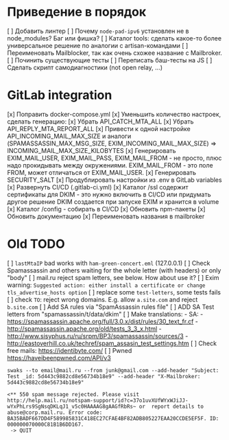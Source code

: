 # Приведение в порядок

[ ] Добавить линтер
[ ] Почему `node-pad-ipv6` установлен не в node_modules? Баг или фишка?
[ ] Каталог tools: сделать какое-то более универсальное решение по аналогии с artisan-командами
[ ] Переименовать Mailblocker, так как очень схожее название с Mailbroker.
[ ] Починить существующие тесты
[ ] Переписать баш-тесты на JS
[ ] Сделать скрипт самодиагностики (not open relay, ...)

# GitLab integration

[x] Поправить docker-compose.yml
[x] Уменьшить количество настроек, сделать генерацию:
    [x] Убрать API_CATCH_MTA_ALL
    [x] Убрать API_REPLY_MTA_REPORT_ALL
    [x] Привести к одной настройке API_INCOMING_MAIL_MAX_SIZE и аналоги (SPAMASSASSIN_MAX_MSG_SIZE, EXIM_INCOMING_MAIL_MAX_SIZE)
        => INCOMING_MAIL_MAX_SIZE_KILOBYTES
    [x] Генерировать EXIM_MAIL_USER, EXIM_MAIL_PASS, EXIM_MAIL_FROM - не просто, плюс надо прокидывать между окружениями.
        EXIM_MAIL_FROM - это поле FROM, может отличаться от EXIM_MAIL_USER.
    [x] Генерировать SECURITY_SALT
[x] Продублировать настройки из .env в GitLab variables
[x] Развернуть CI/CD (.gitlab-ci.yml)
[x] Каталог /ssl содержит сертификаты для DKIM - это нужно включить в CI/CD или придумать другое решение
    DKIM создается при запуске EXIM и хранится в volume
[x] Каталог /config - собирать в CI/CD
[x] Обновить npm-пакеты
[x] Обновить документацию
[x] Переименовать названия в mailbroker

# Old TODO

[ ] `lastMtaIP` bad works with `ham-green-concert.eml` (127.0.0.1)
[ ] Check Spamassassin and others waiting for the whole letter (with headers) or only "body"
[ ] mail.ru reject spam letters, see below. How about use it?
[ ] Exim warning: `Suggested action: either install a certificate or change tls_advertise_hosts option`
[ ] replace some `test-letters`, some tests fails
[ ] check `TO`: reject wrong domains. E.g. allow `a.site.com` and reject `b.site.com`
[ ] Add SA rules via "SpamAssassin rules file"
[ ] ADD SA Test letters from "spamassassin/t/data/dkim"
[ ] Make translations:
    - SA:
      - https://spamassassin.apache.org/full/3.0.x/dist/rules/30_text_fr.cf
      - http://spamassassin.apache.org/old/tests_3_3_x.html
      - http://www.sisyphus.ru/ru/srpm/BP3/spamassassin/sources/3
      - http://eastoverhill.co.uk/techref/spam_assasin_test_settings.htm
[ ] Check free mails: https://identibyte.com/
[ ] Pwned https://haveibeenpwned.com/API/v3
```
swaks --to email@mail.ru --from junk@gmail.com --add-header "Subject: Test _id: 5d443c9882cd8e56734b18e9" --add-header "X-Mailbroker: 5d443c9882cd8e56734b18e9"

<** 550 spam message rejected. Please visit http://help.mail.ru/notspam-support/id?c=37o1uvXUfWYxWJiJJ-wYxPhLrs9SgNsqDKLqJ1_v5c0HAAAAG8gAAGfRbRs~ or  report details to
abuse@corp.mail.ru. Error code: BA35BADF667DD4F589985831C418EC27CFAE4BF82ADB805227EAA20CCDE5EF5F. ID: 000000070000C81B1B6DD167.
 -> QUIT
```
